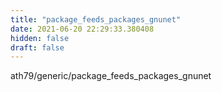 ```yaml
---
title: "package_feeds_packages_gnunet"
date: 2021-06-20 22:29:33.380408
hidden: false
draft: false
---
```


ath79/generic/package_feeds_packages_gnunet

